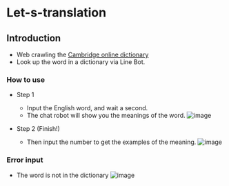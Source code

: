 # Let-s-translation
## Introduction
- Web crawling the [Cambridge online dictionary](https://dictionary.cambridge.org/zht/)
- Look up the word in a dictionary via Line Bot.

### How to use
- Step 1
  - Input the English word, and wait a second. 
  - The chat robot will show you the meanings of the word.
    ![image](https://user-images.githubusercontent.com/66200737/129268732-2071024d-ae9b-4975-8b30-4ff7817d8c56.png)

- Step 2 (Finish!)
  - Then input the number to get the examples of the meaning.
    ![image](https://user-images.githubusercontent.com/66200737/129269974-a2dc7fa4-899b-42a2-b885-4541cbd3fa0c.png)


### Error input
- The word is not in the dictionary
  ![image](https://user-images.githubusercontent.com/66200737/129269669-01226dce-df3e-4d3f-b86c-a6bde4732599.png)

